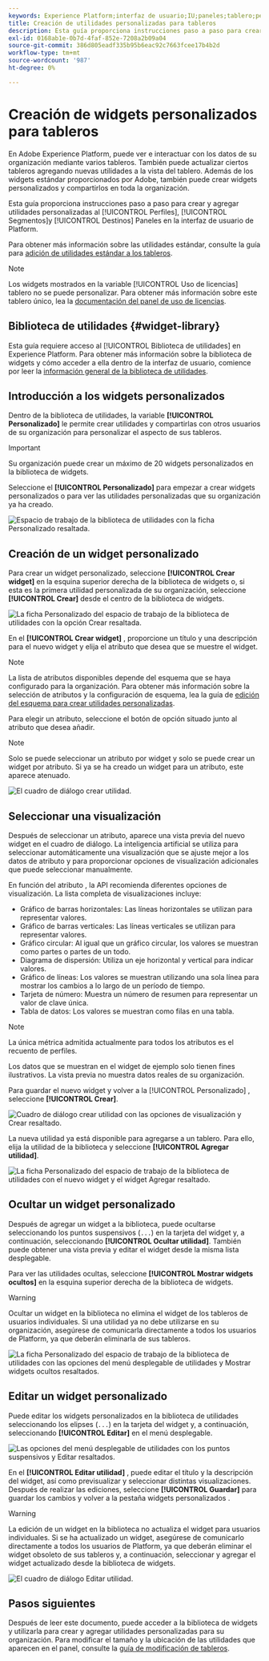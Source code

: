 ```yaml
---
keywords: Experience Platform;interfaz de usuario;IU;paneles;tablero;perfiles;segmentos;destinos;uso de licencias;utilidades;métricas;
title: Creación de utilidades personalizadas para tableros
description: Esta guía proporciona instrucciones paso a paso para crear utilidades personalizadas para utilizarlas en tableros de Adobe Experience Platform.
exl-id: 0168ab1e-0b7d-4faf-852e-7208a2b09a04
source-git-commit: 386d805eadf335b95b6eac92c7663fcee17b4b2d
workflow-type: tm+mt
source-wordcount: '987'
ht-degree: 0%

---
```


# Creación de widgets personalizados para tableros

En Adobe Experience Platform, puede ver e interactuar con los datos de su organización mediante varios tableros. También puede actualizar ciertos tableros agregando nuevas utilidades a la vista del tablero. Además de los widgets estándar proporcionados por Adobe, también puede crear widgets personalizados y compartirlos en toda la organización.

Esta guía proporciona instrucciones paso a paso para crear y agregar utilidades personalizadas al [!UICONTROL Perfiles], [!UICONTROL Segmentos]y [!UICONTROL Destinos] Paneles en la interfaz de usuario de Platform.

Para obtener más información sobre las utilidades estándar, consulte la guía para [adición de utilidades estándar a los tableros](standard-widgets.md).

>[!NOTE]
>
>Los widgets mostrados en la variable [!UICONTROL Uso de licencias] tablero no se puede personalizar. Para obtener más información sobre este tablero único, lea la [documentación del panel de uso de licencias](../guides/license-usage.md).

## Biblioteca de utilidades {#widget-library}

Esta guía requiere acceso al [!UICONTROL Biblioteca de utilidades] en Experience Platform. Para obtener más información sobre la biblioteca de widgets y cómo acceder a ella dentro de la interfaz de usuario, comience por leer la [información general de la biblioteca de utilidades](widget-library.md).

## Introducción a los widgets personalizados

Dentro de la biblioteca de utilidades, la variable **[!UICONTROL Personalizado]** le permite crear utilidades y compartirlas con otros usuarios de su organización para personalizar el aspecto de sus tableros.

>[!IMPORTANT]
>
>Su organización puede crear un máximo de 20 widgets personalizados en la biblioteca de widgets.

Seleccione el **[!UICONTROL Personalizado]** para empezar a crear widgets personalizados o para ver las utilidades personalizadas que su organización ya ha creado.

![Espacio de trabajo de la biblioteca de utilidades con la ficha Personalizado resaltada.](../images/customization/custom-widgets.png)

## Creación de un widget personalizado

Para crear un widget personalizado, seleccione **[!UICONTROL Crear widget]** en la esquina superior derecha de la biblioteca de widgets o, si esta es la primera utilidad personalizada de su organización, seleccione **[!UICONTROL Crear]** desde el centro de la biblioteca de widgets.

![La ficha Personalizado del espacio de trabajo de la biblioteca de utilidades con la opción Crear resaltada.](../images/customization/create-widget.png)

En el **[!UICONTROL Crear widget]** , proporcione un título y una descripción para el nuevo widget y elija el atributo que desea que se muestre el widget.

>[!NOTE]
>
>La lista de atributos disponibles depende del esquema que se haya configurado para la organización. Para obtener más información sobre la selección de atributos y la configuración de esquema, lea la guía de [edición del esquema para crear utilidades personalizadas](edit-schema.md).

Para elegir un atributo, seleccione el botón de opción situado junto al atributo que desea añadir.

>[!NOTE]
>
>Solo se puede seleccionar un atributo por widget y solo se puede crear un widget por atributo. Si ya se ha creado un widget para un atributo, este aparece atenuado.

![El cuadro de diálogo crear utilidad.](../images/customization/create-widget-dialog.png)

## Seleccionar una visualización

Después de seleccionar un atributo, aparece una vista previa del nuevo widget en el cuadro de diálogo. La inteligencia artificial se utiliza para seleccionar automáticamente una visualización que se ajuste mejor a los datos de atributo y para proporcionar opciones de visualización adicionales que puede seleccionar manualmente.

En función del atributo , la API recomienda diferentes opciones de visualización. La lista completa de visualizaciones incluye:

* Gráfico de barras horizontales: Las líneas horizontales se utilizan para representar valores.
* Gráfico de barras verticales: Las líneas verticales se utilizan para representar valores.
* Gráfico circular: Al igual que un gráfico circular, los valores se muestran como partes o partes de un todo.
* Diagrama de dispersión: Utiliza un eje horizontal y vertical para indicar valores.
* Gráfico de líneas: Los valores se muestran utilizando una sola línea para mostrar los cambios a lo largo de un período de tiempo.
* Tarjeta de número: Muestra un número de resumen para representar un valor de clave única.
* Tabla de datos: Los valores se muestran como filas en una tabla.

>[!NOTE]
>
>La única métrica admitida actualmente para todos los atributos es el recuento de perfiles.
>
>Los datos que se muestran en el widget de ejemplo solo tienen fines ilustrativos. La vista previa no muestra datos reales de su organización.

Para guardar el nuevo widget y volver a la [!UICONTROL Personalizado] , seleccione **[!UICONTROL Crear]**.

![Cuadro de diálogo crear utilidad con las opciones de visualización y Crear resaltado.](../images/customization/create-widget-select-attribute.png)

La nueva utilidad ya está disponible para agregarse a un tablero. Para ello, elija la utilidad de la biblioteca y seleccione **[!UICONTROL Agregar utilidad]**.

![La ficha Personalizado del espacio de trabajo de la biblioteca de utilidades con el nuevo widget y el widget Agregar resaltado.](../images/customization/custom-widgets-new.png)

## Ocultar un widget personalizado

Después de agregar un widget a la biblioteca, puede ocultarse seleccionando los puntos suspensivos (`...`) en la tarjeta del widget y, a continuación, seleccionando **[!UICONTROL Ocultar utilidad]**. También puede obtener una vista previa y editar el widget desde la misma lista desplegable.

Para ver las utilidades ocultas, seleccione **[!UICONTROL Mostrar widgets ocultos]** en la esquina superior derecha de la biblioteca de widgets.

>[!WARNING]
>
>Ocultar un widget en la biblioteca no elimina el widget de los tableros de usuarios individuales. Si una utilidad ya no debe utilizarse en su organización, asegúrese de comunicarla directamente a todos los usuarios de Platform, ya que deberán eliminarla de sus tableros.

![La ficha Personalizado del espacio de trabajo de la biblioteca de utilidades con las opciones del menú desplegable de utilidades y Mostrar widgets ocultos resaltados.](../images/customization/hide-widget.png)

## Editar un widget personalizado

Puede editar los widgets personalizados en la biblioteca de utilidades seleccionando los elipses (`...`) en la tarjeta del widget y, a continuación, seleccionando **[!UICONTROL Editar]** en el menú desplegable.

![Las opciones del menú desplegable de utilidades con los puntos suspensivos y Editar resaltados.](../images/customization/custom-widget-edit.png)

En el **[!UICONTROL Editar utilidad]** , puede editar el título y la descripción del widget, así como previsualizar y seleccionar distintas visualizaciones. Después de realizar las ediciones, seleccione **[!UICONTROL Guardar]** para guardar los cambios y volver a la pestaña widgets personalizados .

>[!WARNING]
>
>La edición de un widget en la biblioteca no actualiza el widget para usuarios individuales. Si se ha actualizado un widget, asegúrese de comunicarlo directamente a todos los usuarios de Platform, ya que deberán eliminar el widget obsoleto de sus tableros y, a continuación, seleccionar y agregar el widget actualizado desde la biblioteca de widgets.

![El cuadro de diálogo Editar utilidad.](../images/customization/edit-widget.png)

## Pasos siguientes

Después de leer este documento, puede acceder a la biblioteca de widgets y utilizarla para crear y agregar utilidades personalizadas para su organización. Para modificar el tamaño y la ubicación de las utilidades que aparecen en el panel, consulte la [guía de modificación de tableros](modify.md).
